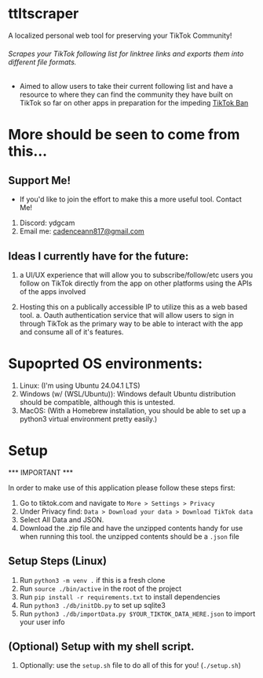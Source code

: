 # ttltscraper

A localized personal web tool for preserving your TikTok Community!

###### Scrapes your TikTok following list for linktree links and exports them into different file formats.
- Aimed to allow users to take their current following list and have a resource to where they can find the community they have built on TikTok so far on other apps in preparation for the impeding [TikTok Ban](https://en.wikipedia.org/wiki/Restrictions_on_TikTok_in_the_United_States)

# More should be seen to come from this...

## Support Me! 

- If you'd like to join the effort to make this a more useful tool. Contact Me!
1. Discord: ydgcam
2. Email me: cadenceann817@gmail.com

## Ideas I currently have for the future:

1. a UI/UX experience that will allow you to subscribe/follow/etc users you follow on TikTok directly from the 
app on other platforms using the APIs of the apps involved 

2. Hosting this on a publically accessible IP to utilize this as a web based tool. 
    a. Oauth authentication service that will allow users to sign in through TikTok as the primary way to be able to interact with the app and consume all of it's features.

# Supoprted OS environments:
1. Linux: (I'm using Ubuntu 24.04.1 LTS)
2. Windows (w/ (WSL/Ubuntu)): Windows default Ubuntu distribution should be compatible, although this is untested.
3. MacOS: (With a Homebrew installation, you should be able to set up a python3 virtual environment pretty easily.)

# Setup

*** IMPORTANT ***

In order to make use of this application please follow these steps first:

1. Go to tiktok.com and navigate to `More > Settings > Privacy`
2. Under Privacy find: `Data > Download your data > Download TikTok data`
3. Select All Data and JSON. 
4. Download the .zip file and have the unzipped contents handy for use when running this tool. the unzipped contents should be a `.json` file

## Setup Steps (Linux) 
1. Run `python3 -m venv .` if this is a fresh clone
2. Run `source ./bin/active` in the root of the project
3. Run `pip install -r requirements.txt` to install dependencies
4. Run `python3 ./db/initDb.py` to set up sqlite3
5. Run `python3 ./db/importData.py $YOUR_TIKTOK_DATA_HERE.json` to import your user info

## (Optional) Setup with my shell script.
1. Optionally: use the `setup.sh` file to do all of this for you! (`./setup.sh`)